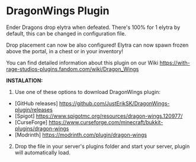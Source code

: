 # DragonWings Plugin
Ender Dragons drop elytra when defeated. There's 100% for 1 elytra by default, this can be changed in configuration file.

Drop placement can now be also configured! Elytra can now spawn frozen above the portal, in a chest or in your inventory!

You can find detailed information about this plugin on our Wiki https://with-rage-studios-plugins.fandom.com/wiki/Dragon_Wings

**INSTALATION:**

1. Use one of these options to download DragonWings plugin:
- [GitHub releases] https://github.com/JustErikSK/DragonWings-plugin/releases
- [Spigot] https://www.spigotmc.org/resources/dragon-wings.120977/
- [CurseForge] https://www.curseforge.com/minecraft/bukkit-plugins/dragon-wings
- [Modrinth] https://modrinth.com/plugin/dragon-wings
2. Drop the file in your server's plugins folder and start your server, plugin will automatically load.
